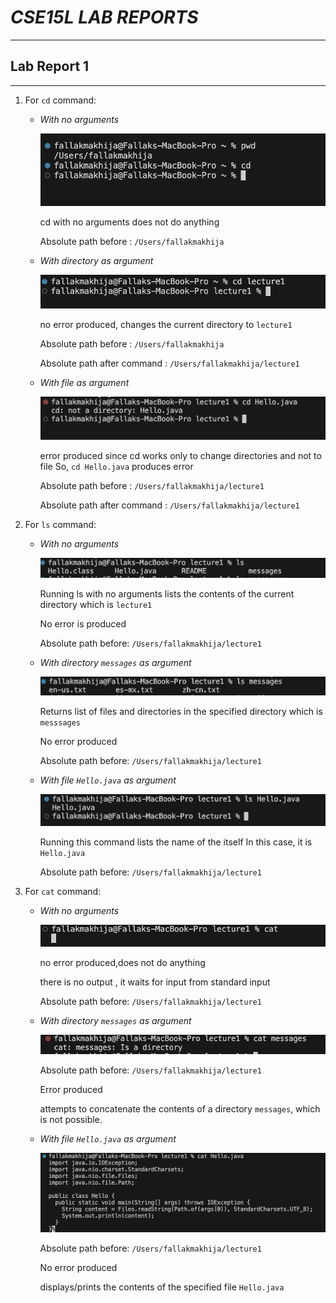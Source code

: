 # *CSE15L LAB REPORTS*
***
## **Lab Report 1** 
***

1. For `cd` command:
   
   * *With no arguments*
     
     ![Image](image1.png)
     
     cd with no arguments does not do anything
      
     Absolute path before : `/Users/fallakmakhija`
     



   * *With directory as argument*

     ![Image](image2.png)
     
     no error produced, changes the current directory to `lecture1`
     
     Absolute path before : `/Users/fallakmakhija`
     
     Absolute path after command :  `/Users/fallakmakhija/lecture1`


   * *With file as argument*

     ![Image](image3.png)

     error produced since cd works only to change directories and not to file
     So, `cd Hello.java` produces error
     
     Absolute path before : `/Users/fallakmakhija/lecture1`
     
     Absolute path after command : `/Users/fallakmakhija/lecture1`


     

3. For `ls` command:
   
   * *With no arguments*

     ![Image](image4.png)
     
     Running ls with no arguments lists the contents of the current directory
     which is `lecture1`
     
     No error is produced
     
     Absolute path before: `/Users/fallakmakhija/lecture1`



   * *With directory `messages` as argument*

     ![Image](image5.png)

     Returns list of files and directories in the specified directory
     which is `messsages`
     
     No error produced
     
     Absolute path before: `/Users/fallakmakhija/lecture1`



   * *With file `Hello.java` as argument*

     ![Image](image6.png)

     Running this command lists the name of the itself
     In this case, it is `Hello.java`
     
     Absolute path before: `/Users/fallakmakhija/lecture1`

     
     
4. For `cat` command:

   * *With no arguments*
     
     ![Image](image7.png)
     
     no error produced,does not do anything
     
     there is no output , it waits for input from standard input
     
     Absolute path before: `/Users/fallakmakhija/lecture1`
     


   * *With directory `messages` as argument*
  
     ![Image](image8.png)
  
     Absolute path before: `/Users/fallakmakhija/lecture1`
     
     Error produced
     
     attempts to concatenate the contents of a directory `messages`, which is not possible.
     


   * *With file `Hello.java` as argument*

     ![Image](image9.png)
     
     Absolute path before: `/Users/fallakmakhija/lecture1`
  
     No error produced
     
     displays/prints the contents of the specified file `Hello.java` 
     
     
   

     
     
     
